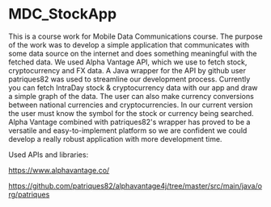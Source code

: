 # MDC_StockApp

This is a course work for Mobile Data Communications course. The purpose of the work was to develop a simple application that communicates with some data source on the internet and does something meaningful with the fetched data. We used Alpha Vantage API, which we use to fetch stock, cryptocurrency and FX data. A Java wrapper for the API by github user patriques82 was used to streamline our development process. Currently you can fetch IntraDay stock & cryptocurrency data with our app and draw a simple graph of the data. The user can also make currency conversions between national currencies and cryptocurrencies. In our current version the user must know the symbol for the stock or currency being searched. Alpha Vantage combined with patriques82's wrapper has proved to be a versatile and easy-to-implement platform so we are confident we could develop a really robust application with more development time.

Used APIs and libraries:

https://www.alphavantage.co/

https://github.com/patriques82/alphavantage4j/tree/master/src/main/java/org/patriques
